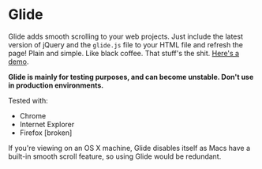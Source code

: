 Glide
=====

Glide adds smooth scrolling to your web projects. Just include the latest version of jQuery and the `glide.js` file to your HTML file and refresh the page! Plain and simple. Like black coffee. That stuff's the shit. [Here's a demo](http://noahbuscher.github.io/Glide/).

**Glide is mainly for testing purposes, and can become unstable. Don't use in production environments.**

Tested with:
  * Chrome
  * Internet Explorer
  * Firefox [broken]

If you're viewing on an OS X machine, Glide disables itself as Macs have a built-in smooth scroll feature, so using Glide would be redundant.
